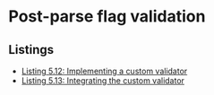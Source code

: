 # Post-parse flag validation

## Listings

- [Listing 5.12: Implementing a custom validator](../../../all-listings/05-structuring-command-line-programs/12-implementing-a-custom-validator.md)
- [Listing 5.13: Integrating the custom validator](../../../all-listings/05-structuring-command-line-programs/13-integrating-the-custom-validator.md)
